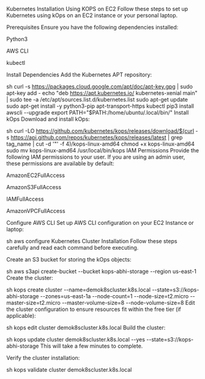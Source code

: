Kubernetes Installation Using KOPS on EC2
Follow these steps to set up Kubernetes using kOps on an EC2 instance or your personal laptop.

Prerequisites
Ensure you have the following dependencies installed:

Python3

AWS CLI

kubectl

Install Dependencies
Add the Kubernetes APT repository:

sh
curl -s https://packages.cloud.google.com/apt/doc/apt-key.gpg | sudo apt-key add -
echo "deb https://apt.kubernetes.io/ kubernetes-xenial main" | sudo tee -a /etc/apt/sources.list.d/kubernetes.list
sudo apt-get update
sudo apt-get install -y python3-pip apt-transport-https kubectl
pip3 install awscli --upgrade
export PATH="$PATH:/home/ubuntu/.local/bin/"
Install kOps
Download and install kOps:

sh
curl -LO https://github.com/kubernetes/kops/releases/download/$(curl -s https://api.github.com/repos/kubernetes/kops/releases/latest | grep tag_name | cut -d '"' -f 4)/kops-linux-amd64
chmod +x kops-linux-amd64
sudo mv kops-linux-amd64 /usr/local/bin/kops
IAM Permissions
Provide the following IAM permissions to your user. If you are using an admin user, these permissions are available by default:

AmazonEC2FullAccess

AmazonS3FullAccess

IAMFullAccess

AmazonVPCFullAccess

Configure AWS CLI
Set up AWS CLI configuration on your EC2 Instance or laptop:

sh
aws configure
Kubernetes Cluster Installation
Follow these steps carefully and read each command before executing.

Create an S3 bucket for storing the kOps objects:

sh
aws s3api create-bucket --bucket kops-abhi-storage --region us-east-1
Create the cluster:

sh
kops create cluster --name=demok8scluster.k8s.local --state=s3://kops-abhi-storage --zones=us-east-1a --node-count=1 --node-size=t2.micro --master-size=t2.micro --master-volume-size=8 --node-volume-size=8
Edit the cluster configuration to ensure resources fit within the free tier (if applicable):

sh
kops edit cluster demok8scluster.k8s.local
Build the cluster:

sh
kops update cluster demok8scluster.k8s.local --yes --state=s3://kops-abhi-storage
This will take a few minutes to complete.

Verify the cluster installation:

sh
kops validate cluster demok8scluster.k8s.local
